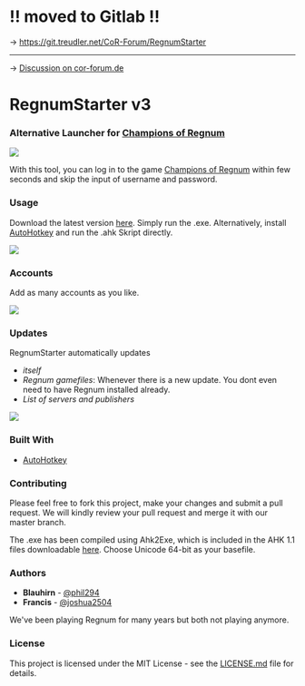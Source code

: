 # !! moved to Gitlab !!
-> https://git.treudler.net/CoR-Forum/RegnumStarter




------


-> [Discussion on cor-forum.de](https://www.cor-forum.de/index.php?page=Thread&threadID=811)

# RegnumStarter v3

### Alternative Launcher for [Champions of Regnum](https://www.championsofregnum.com/)

![](https://cdn.treudler.net/18/181102021650-646x331.png)

With this tool, you can log in to the game [Champions of Regnum](https://www.championsofregnum.com/) within few seconds and skip the input of username and password.

### Usage

Download the latest version [here](https://github.com/phil294/cor-schnellstarter/releases/). Simply run the .exe. Alternatively, install [AutoHotkey](https://autohotkey.com/download/1.1/) and run the .ahk Skript directly.

![](https://cdn.treudler.net/18/1811020259331XgzUx.gif)

### Accounts

Add as many accounts as you like.

![](https://cdn.treudler.net/shared/screenshots/2018_08_31_22-33-53_xrQ2dH80gQ26hjPvpUPN.png)

### Updates

RegnumStarter automatically updates
- *itself*
- *Regnum gamefiles*: Whenever there is a new update. You dont even need to have Regnum installed already.
- *List of servers and publishers*

![](https://cdn.treudler.net/shared/screenshots/2018_08_31_22-04-11_EdXEcPV99rWSxYX6v9pJ.png)

### Built With

* [AutoHotkey](https://github.com/Lexikos/AutoHotkey_L)

### Contributing

Please feel free to fork this project, make your changes and submit a pull request. We will kindly review your pull request and merge it with our master branch.

The .exe has been compiled using Ahk2Exe, which is included in the AHK 1.1 files downloadable [here](https://autohotkey.com/download/1.1/).
Choose Unicode 64-bit as your basefile.

### Authors

* **Blauhirn** - [@phil294](https://github.com/phil294)
* **Francis** - [@joshua2504](https://github.com/joshua2504)

We've been playing Regnum for many years but both not playing anymore.

### License

This project is licensed under the MIT License - see the [LICENSE.md](LICENSE.md) file for details.
